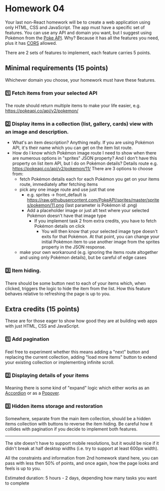# Homework 04

Your last non-React homework will be to create a web application using only HTML, CSS and JavaScript. The app must have a specific set of features. You can use any API and domain you want, but I suggest using Pokémon from the [Poke API](https://pokeapi.co/). Why? Because it has all the features you need, plus it has [CORS](https://en.wikipedia.org/wiki/Cross-origin_resource_sharing) allowed.

There are 2 sets of features to implement, each feature carries 5 points.

## Minimal requirements (15 points)

Whichever domain you choose, your homework must have these features.

### :one: Fetch items from your selected API

The route should return multiple items to make your life easier, e.g. https://pokeapi.co/api/v2/pokemon/



### :two: Display items in a collection (list, gallery, cards) view with an image and description.

- What's an item description? Anything really. If you are using Pokémon API, it's their name which you can get on the item list route.
- How do I know which Pokémon image route I need to show when there are numerous options in "sprites" JSON property? And I don't have this property on list item API, but I do on Pokémon details? Details route e.g. https://pokeapi.co/api/v2/pokemon/11/ There are 3 options to choose from:
    - fetch Pokémon details each for each Pokémon you get on your items route, immediately after fetching items
    - pick any one image route and use just that one
        - e.g. sprites -> front_default is https://raw.githubusercontent.com/PokeAPI/sprites/master/sprites/pokemon/11.png (last parameter is Pokémon id .png)
        - Add a placeholder image or just alt text where your selected Pokémon doesn't have that image type
            - If you implement task 2 from extra credits, you have to fetch Pokémon details on click
                - You will then know that your selected image type doesn't exits for that Pokémon. At that point, you can change your initial Pokémon item to use another image from the sprites property in the JSON response.
    - make your own workaround (e.g. ignoring the items route altogether and using only Pokémon details), but be careful of edge cases


### :three: Item hiding.

There should be some button next to each of your items which, when clicked, triggers the logic to hide the item from the list. How this feature behaves relative to refreshing the page is up to you.

## Extra credits (15 points)

These are for those eager to show how good they are at building web apps with just HTML, CSS and JavaScript.

### :one: Add pagination


Feel free to experiment whether this means adding a "next" button and replacing the current collection, adding "load more items" button to extend your existing collection or implementing infinite scroll.

### :two: Displaying details of your items

Meaning there is some kind of "expand" logic which either works as an [Accordion](https://www.w3schools.com/howto/howto_js_accordion.asp) or as a [Popover](https://getbootstrap.com/docs/4.0/components/popovers/).

### :three: Hidden items storage and restoration
Somewhere, separate from the main item collection, should be a hidden items collection with buttons to reverse the item hiding. Be careful how it collides with pagination if you decide to implement both features.

---

The site doesn't have to support mobile resolutions, but it would be nice if it didn't break at half desktop widths (i.e. try to support at least 600px width).

All the constraints and information from 2nd homework stand here, you can pass with less then 50% of points, and once again, how the page looks and feels is up to you.

Estimated duration: 5 hours - 2 days, depending how many tasks you want to complete
